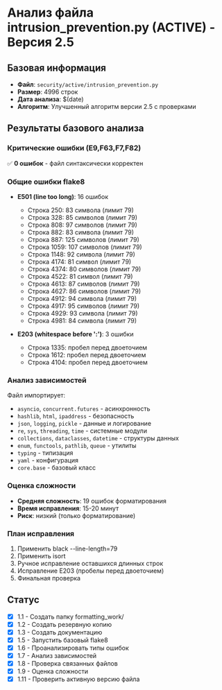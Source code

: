 # Анализ файла intrusion_prevention.py (ACTIVE) - Версия 2.5

## Базовая информация
- **Файл**: `security/active/intrusion_prevention.py`
- **Размер**: 4996 строк
- **Дата анализа**: $(date)
- **Алгоритм**: Улучшенный алгоритм версии 2.5 с проверками

## Результаты базового анализа

### Критические ошибки (E9,F63,F7,F82)
✅ **0 ошибок** - файл синтаксически корректен

### Общие ошибки flake8
- **E501 (line too long)**: 16 ошибок
  - Строка 250: 83 символа (лимит 79)
  - Строка 328: 85 символов (лимит 79)
  - Строка 808: 97 символов (лимит 79)
  - Строка 882: 83 символа (лимит 79)
  - Строка 887: 125 символов (лимит 79)
  - Строка 1059: 107 символов (лимит 79)
  - Строка 1148: 92 символа (лимит 79)
  - Строка 4174: 81 символ (лимит 79)
  - Строка 4374: 80 символов (лимит 79)
  - Строка 4522: 81 символ (лимит 79)
  - Строка 4613: 87 символов (лимит 79)
  - Строка 4627: 86 символов (лимит 79)
  - Строка 4912: 94 символа (лимит 79)
  - Строка 4917: 95 символов (лимит 79)
  - Строка 4929: 93 символа (лимит 79)
  - Строка 4981: 84 символа (лимит 79)

- **E203 (whitespace before ':')**: 3 ошибки
  - Строка 1335: пробел перед двоеточием
  - Строка 1612: пробел перед двоеточием
  - Строка 4104: пробел перед двоеточием

### Анализ зависимостей
Файл импортирует:
- `asyncio`, `concurrent.futures` - асинхронность
- `hashlib`, `html`, `ipaddress` - безопасность
- `json`, `logging`, `pickle` - данные и логирование
- `re`, `sys`, `threading`, `time` - системные модули
- `collections`, `dataclasses`, `datetime` - структуры данных
- `enum`, `functools`, `pathlib`, `queue` - утилиты
- `typing` - типизация
- `yaml` - конфигурация
- `core.base` - базовый класс

### Оценка сложности
- **Средняя сложность**: 19 ошибок форматирования
- **Время исправления**: 15-20 минут
- **Риск**: низкий (только форматирование)

### План исправления
1. Применить black --line-length=79
2. Применить isort
3. Ручное исправление оставшихся длинных строк
4. Исправление E203 (пробелы перед двоеточием)
5. Финальная проверка

## Статус
- [x] 1.1 - Создать папку formatting_work/
- [x] 1.2 - Создать резервную копию
- [x] 1.3 - Создать документацию
- [x] 1.5 - Запустить базовый flake8
- [x] 1.6 - Проанализировать типы ошибок
- [x] 1.7 - Анализ зависимостей
- [x] 1.8 - Проверка связанных файлов
- [x] 1.9 - Оценка сложности
- [x] 1.11 - Проверить активную версию файла